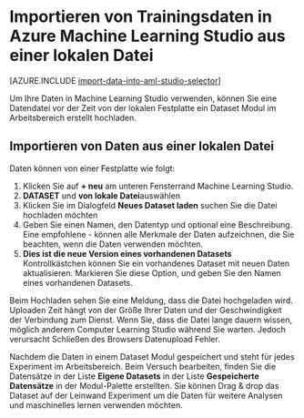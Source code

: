 <properties
    pageTitle="Importieren von Daten in Machine Learning Studio aus einer lokalen Datei | Microsoft Azure"
    description="Zum Importieren von Trainingsdaten Azure Machine Learning Studio aus einer lokalen Datei."
    keywords="Importieren von Daten, Datenformat, Datentypen, Datenquellen, Daten"
    services="machine-learning"
    documentationCenter=""
    authors="garyericson"
    manager="jhubbard"
    editor="cgronlun"/>

<tags
    ms.service="machine-learning"
    ms.workload="data-services"
    ms.tgt_pltfrm="na"
    ms.devlang="na"
    ms.topic="article"
    ms.date="09/16/2016"
    ms.author="garye;bradsev" />


# <a name="import-your-training-data-into-azure-machine-learning-studio-from-a-local-file"></a>Importieren von Trainingsdaten in Azure Machine Learning Studio aus einer lokalen Datei

[AZURE.INCLUDE [import-data-into-aml-studio-selector](../../includes/machine-learning-import-data-into-aml-studio.md)]


Um Ihre Daten in Machine Learning Studio verwenden, können Sie eine Datendatei vor der Zeit von der lokalen Festplatte ein Dataset Modul im Arbeitsbereich erstellt hochladen. 


## <a name="import-data-from-a-local-file"></a>Importieren von Daten aus einer lokalen Datei

Daten können von einer Festplatte wie folgt:

1. Klicken Sie auf **+ neu** am unteren Fensterrand Machine Learning Studio.
2. **DATASET** und **von lokale Datei**auswählen
3. Klicken Sie im Dialogfeld **Neues Dataset laden** suchen Sie die Datei hochladen möchten
4. Geben Sie einen Namen, den Datentyp und optional eine Beschreibung. Eine empfohlene - können alle Merkmale der Daten aufzeichnen, die Sie beachten, wenn die Daten verwenden möchten.
5. **Dies ist die neue Version eines vorhandenen Datasets** Kontrollkästchen können Sie ein vorhandenes Dataset mit neuen Daten aktualisieren. Markieren Sie diese Option, und geben Sie den Namen eines vorhandenen Datasets.

Beim Hochladen sehen Sie eine Meldung, dass die Datei hochgeladen wird. Uploaden Zeit hängt von der Größe Ihrer Daten und der Geschwindigkeit der Verbindung zum Dienst.
Wenn Sie, dass die Datei lange dauern wissen, möglich anderem Computer Learning Studio während Sie warten. Jedoch verursacht Schließen des Browsers Datenupload Fehler.

Nachdem die Daten in einem Dataset Modul gespeichert und steht für jedes Experiment im Arbeitsbereich.
Beim Versuch bearbeiten, finden Sie die Datensätze in der Liste **Eigene Datasets** in der Liste **Gespeicherte Datensätze** in der Modul-Palette erstellten. Sie können Drag & drop das Dataset auf der Leinwand Experiment um die Daten für weitere Analysen und maschinelles lernen verwenden möchten.



